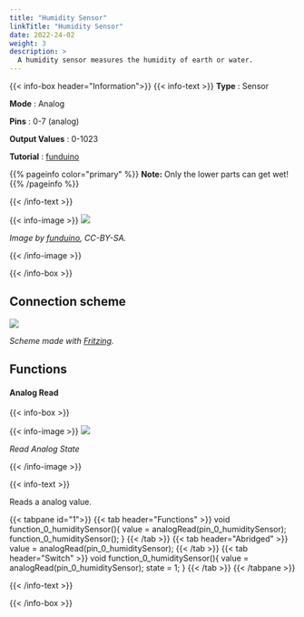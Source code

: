 ```yaml
---
title: "Humidity Sensor"
linkTitle: "Humidity Sensor"
date: 2022-24-02
weight: 3
description: >
  A humidity sensor measures the humidity of earth or water.
---
```


{{< info-box header="Information">}}
{{< info-text >}}
  **Type** : Sensor

  **Mode** : Analog

  **Pins** : 0-7 (analog)

  **Output Values** : 0-1023

  **Tutorial** : [funduino](https://funduino.de/nr-17-feuchtigkeitssensor) 

  {{% pageinfo color="primary" %}}
**Note:** Only the lower parts can get wet!
{{% /pageinfo %}}

  {{< /info-text >}}

  {{< info-image >}}
   ![](https://funduinoshop.com/media/image/ed/1c/24/feuchtigkeitssensor-fuer-arduino-mikrocontroller-front.jpg)
   
   _Image by [funduino](https://funduinoshop.com/media/image/ed/1c/24/feuchtigkeitssensor-fuer-arduino-mikrocontroller-front.jpg), CC-BY-SA._

  {{< /info-image >}}

{{< /info-box >}}

## Connection scheme
![](/docs/connectionplan/steckplan_humiditysensor.png)
   
  _Scheme made with [Fritzing](https://fritzing.org/)._

## Functions

#### Analog Read

{{< info-box >}}

  {{< info-image >}}
   ![](/docs/components/humiditysensor.png)
   
   _Read Analog State_

  {{< /info-image >}}

{{< info-text >}}

Reads a analog value.
  
  {{< tabpane id="1">}}
  {{< tab header="Functions" >}}
void function_0_humiditySensor(){
value = analogRead(pin_0_humiditySensor);
function_0_humiditySensor();
}
  {{< /tab >}}
  {{< tab header="Abridged" >}}
value = analogRead(pin_0_humiditySensor);
  {{< /tab >}}
  {{< tab header="Switch" >}}
void function_0_humiditySensor(){
value = analogRead(pin_0_humiditySensor);
state = 1;
}
  {{< /tab >}}
{{< /tabpane >}}

  {{< /info-text >}}

{{< /info-box >}}